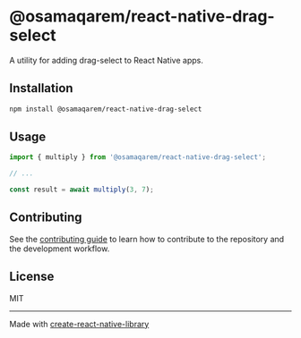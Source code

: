 # @osamaqarem/react-native-drag-select

A utility for adding drag-select to React Native apps.

## Installation

```sh
npm install @osamaqarem/react-native-drag-select
```

## Usage


```js
import { multiply } from '@osamaqarem/react-native-drag-select';

// ...

const result = await multiply(3, 7);
```


## Contributing

See the [contributing guide](CONTRIBUTING.md) to learn how to contribute to the repository and the development workflow.

## License

MIT

---

Made with [create-react-native-library](https://github.com/callstack/react-native-builder-bob)
